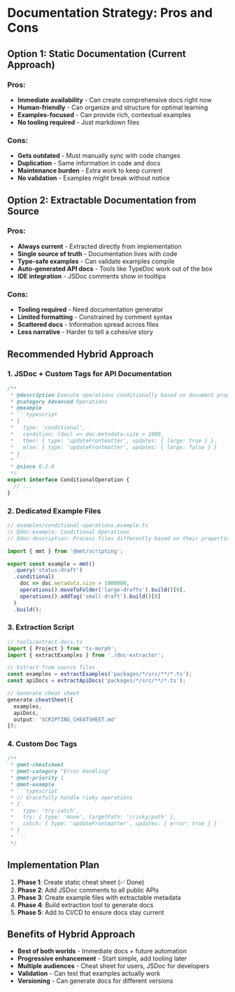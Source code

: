 # Documentation Strategy: Pros and Cons

## Option 1: Static Documentation (Current Approach)

### Pros:
- **Immediate availability** - Can create comprehensive docs right now
- **Human-friendly** - Can organize and structure for optimal learning
- **Examples-focused** - Can provide rich, contextual examples
- **No tooling required** - Just markdown files

### Cons:
- **Gets outdated** - Must manually sync with code changes
- **Duplication** - Same information in code and docs
- **Maintenance burden** - Extra work to keep current
- **No validation** - Examples might break without notice

## Option 2: Extractable Documentation from Source

### Pros:
- **Always current** - Extracted directly from implementation
- **Single source of truth** - Documentation lives with code
- **Type-safe examples** - Can validate examples compile
- **Auto-generated API docs** - Tools like TypeDoc work out of the box
- **IDE integration** - JSDoc comments show in tooltips

### Cons:
- **Tooling required** - Need documentation generator
- **Limited formatting** - Constrained by comment syntax
- **Scattered docs** - Information spread across files
- **Less narrative** - Harder to tell a cohesive story

## Recommended Hybrid Approach

### 1. JSDoc + Custom Tags for API Documentation

```typescript
/**
 * @description Execute operations conditionally based on document properties
 * @category Advanced Operations
 * @example
 * ```typescript
 * {
 *   type: 'conditional',
 *   condition: (doc) => doc.metadata.size > 1000,
 *   then: { type: 'updateFrontmatter', updates: { large: true } },
 *   else: { type: 'updateFrontmatter', updates: { large: false } }
 * }
 * ```
 * @since 0.2.0
 */
export interface ConditionalOperation {
  // ...
}
```

### 2. Dedicated Example Files

```typescript
// examples/conditional-operations.example.ts
// @doc-example: Conditional Operations
// @doc-description: Process files differently based on their properties

import { mmt } from '@mmt/scripting';

export const example = mmt()
  .query('status:draft')
  .conditional(
    doc => doc.metadata.size > 1000000,
    operations().moveToFolder('large-drafts').build()[0],
    operations().addTag('small-draft').build()[0]
  )
  .build();
```

### 3. Extraction Script

```typescript
// tools/extract-docs.ts
import { Project } from 'ts-morph';
import { extractExamples } from './doc-extractor';

// Extract from source files
const examples = extractExamples('packages/*/src/**/*.ts');
const apiDocs = extractApiDocs('packages/*/src/**/*.ts');

// Generate cheat sheet
generate.cheatSheet({
  examples,
  apiDocs,
  output: 'SCRIPTING_CHEATSHEET.md'
});
```

### 4. Custom Doc Tags

```typescript
/**
 * @mmt-cheatsheet
 * @mmt-category "Error Handling"
 * @mmt-priority 1
 * @mmt-example
 * ```typescript
 * // Gracefully handle risky operations
 * {
 *   type: 'try-catch',
 *   try: { type: 'move', targetPath: '/risky/path' },
 *   catch: { type: 'updateFrontmatter', updates: { error: true } }
 * }
 * ```
 */
```

## Implementation Plan

1. **Phase 1**: Create static cheat sheet (✅ Done)
2. **Phase 2**: Add JSDoc comments to all public APIs
3. **Phase 3**: Create example files with extractable metadata
4. **Phase 4**: Build extraction tool to generate docs
5. **Phase 5**: Add to CI/CD to ensure docs stay current

## Benefits of Hybrid Approach

- **Best of both worlds** - Immediate docs + future automation
- **Progressive enhancement** - Start simple, add tooling later
- **Multiple audiences** - Cheat sheet for users, JSDoc for developers
- **Validation** - Can test that examples actually work
- **Versioning** - Can generate docs for different versions
